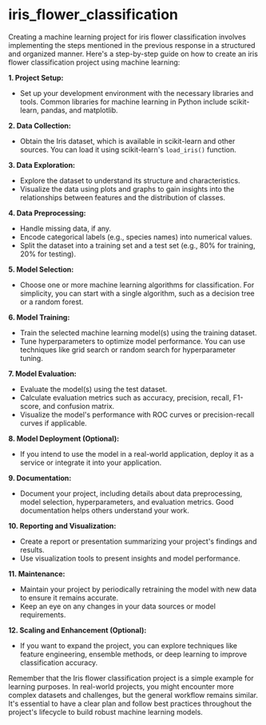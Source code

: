 # iris_flower_classification

Creating a machine learning project for iris flower classification involves implementing the steps mentioned in the previous response in a structured and organized manner. Here's a step-by-step guide on how to create an iris flower classification project using machine learning:

**1. Project Setup:**
   - Set up your development environment with the necessary libraries and tools. Common libraries for machine learning in Python include scikit-learn, pandas, and matplotlib.

**2. Data Collection:**
   - Obtain the Iris dataset, which is available in scikit-learn and other sources. You can load it using scikit-learn's `load_iris()` function.

**3. Data Exploration:**
   - Explore the dataset to understand its structure and characteristics.
   - Visualize the data using plots and graphs to gain insights into the relationships between features and the distribution of classes.

**4. Data Preprocessing:**
   - Handle missing data, if any.
   - Encode categorical labels (e.g., species names) into numerical values.
   - Split the dataset into a training set and a test set (e.g., 80% for training, 20% for testing).

**5. Model Selection:**
   - Choose one or more machine learning algorithms for classification. For simplicity, you can start with a single algorithm, such as a decision tree or a random forest.

**6. Model Training:**
   - Train the selected machine learning model(s) using the training dataset.
   - Tune hyperparameters to optimize model performance. You can use techniques like grid search or random search for hyperparameter tuning.

**7. Model Evaluation:**
   - Evaluate the model(s) using the test dataset.
   - Calculate evaluation metrics such as accuracy, precision, recall, F1-score, and confusion matrix.
   - Visualize the model's performance with ROC curves or precision-recall curves if applicable.

**8. Model Deployment (Optional):**
   - If you intend to use the model in a real-world application, deploy it as a service or integrate it into your application.

**9. Documentation:**
   - Document your project, including details about data preprocessing, model selection, hyperparameters, and evaluation metrics. Good documentation helps others understand your work.

**10. Reporting and Visualization:**
   - Create a report or presentation summarizing your project's findings and results.
   - Use visualization tools to present insights and model performance.

**11. Maintenance:**
   - Maintain your project by periodically retraining the model with new data to ensure it remains accurate.
   - Keep an eye on any changes in your data sources or model requirements.

**12. Scaling and Enhancement (Optional):**
   - If you want to expand the project, you can explore techniques like feature engineering, ensemble methods, or deep learning to improve classification accuracy.

Remember that the Iris flower classification project is a simple example for learning purposes. In real-world projects, you might encounter more complex datasets and challenges, but the general workflow remains similar. It's essential to have a clear plan and follow best practices throughout the project's lifecycle to build robust machine learning models.

